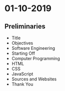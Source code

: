 # 01-10-2019
## Preliminaries 
- Title
- Objectives
- Software Engineering
- Starting Off
- Computer Programming
- HTML 
- CSS
- JavaScript
- Sources and Websites 
- Thank You
## 
